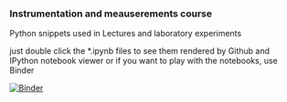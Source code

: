 ### Instrumentation and meauserements course
Python snippets used in Lectures and laboratory experiments

just double click the *.ipynb files to see them rendered by Github and IPython notebook viewer or if you want to play with the notebooks, use Binder

[![Binder](http://mybinder.org/badge.svg)](http://mybinder.org/repo/alexlib/engineering_experiments_measurements_course)
